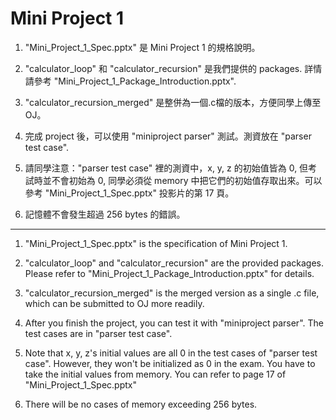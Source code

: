# Mini Project 1

1. "Mini_Project_1_Spec.pptx" 是 Mini Project 1 的規格說明。

2. "calculator_loop" 和 "calculator_recursion" 是我們提供的 packages. 詳情請參考 "Mini_Project_1_Package_Introduction.pptx".

3. "calculator_recursion_merged" 是整併為一個.c檔的版本，方便同學上傳至OJ。

4. 完成 project 後，可以使用 "miniproject parser" 測試。測資放在 "parser test case". 

5. 請同學注意："parser test case" 裡的測資中，x, y, z 的初始值皆為 0, 但考試時並不會初始為 0, 同學必須從 memory 中把它們的初始值存取出來。可以參考 "Mini_Project_1_Spec.pptx" 投影片的第 17 頁。

6. 記憶體不會發生超過 256 bytes 的錯誤。

-------------------------------------------------------------------

1. "Mini_Project_1_Spec.pptx" is the specification of Mini Project 1.

2. "calculator_loop" and "calculator_recursion" are the provided packages. Please refer to "Mini_Project_1_Package_Introduction.pptx" for details.

3. "calculator_recursion_merged" is the merged version as a single .c file, which can be submitted to OJ more readily.

4. After you finish the project, you can test it with "miniproject parser". The test cases are in "parser test case". 

5. Note that x, y, z's initial values are all 0 in the test cases of "parser test case". However, they won't be initialized as 0 in the exam. You have to take the initial values from memory. You can refer to page 17 of "Mini_Project_1_Spec.pptx"

6. There will be no cases of memory exceeding 256 bytes.



